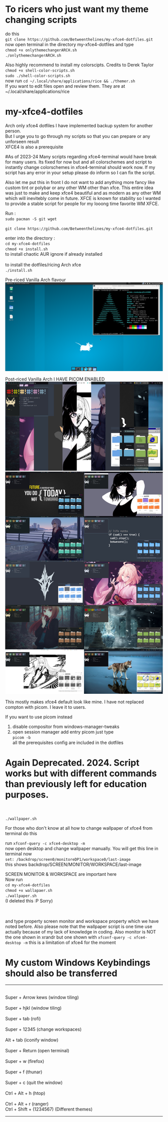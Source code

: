 # To ricers who just want my theme changing scripts
do this <br />
`git clone https://github.com/Betweenthelines/my-xfce4-dotfiles.git`<br />
now open terminal in the directory my-xfce4-dotfiles and type <br />
`chmod +x onlythemechangerARCH.sh`<br />
`./onlythemechangerARCH.sh`<br />
 
 Also highly recommend to install my colorscipts. Credits to Derek Taylor <br />
 `chmod +x shell-color-scripts.sh` <br />
 `sudo ./shell-color-scripts.sh` <br />
 now run 
 `cd ~/.local/share/applications/rice && ./themer.sh`  <br />
  If you want to edit files open and review them. They are at ~/.local/share/applications/rice
  
# my-xfce4-dotfiles
Arch only xfce4 dotfiles I have implemented backup system for another person.<br />
But I urge you to go through my scripts so that you can prepare or any unforseen result<br />
XFCE4 is also a prerequisite

#As of 2023-24 
Many scripts regarding xfce4-terminal would have break for many users. Its fixed for now but and all colorschemes and script to instantly change colorschemes in xfce4-terminal should work now. If my script has any error in your setup please do inform so I can fix the script. 

Also let me put this in front I do not want to add anything more fancy like custom tint or polybar or any other WM other than xfce. This entire idea was just to make and keep xfce4 beautiful and as modern as any other WM which will inevitebly come in future. XFCE is known for stability so I wanted to provide a stable script for people for my looong time favorite WM XFCE.


Run :<br />
`sudo pacman -S git wget`

`git clone https://github.com/Betweenthelines/my-xfce4-dotfiles.git`   

enter into the directory :<br />
`cd my-xfce4-dotfiles`<br />
`chmod +x install.sh`<br />
to install chaotic AUR ignore if already installed<br />
<br />
to install the dotfiles/ricing Arch xfce <br />
`./install.sh`
<br />




Pre-riced Vanilla Arch flavour
![link to image](https://raw.githubusercontent.com/Betweenthelines/my-xfce4-dotfiles/main/pre-riced.png?raw=true)


Post-riced Vanilla Arch I HAVE PICOM ENABLED
![link to image](https://raw.githubusercontent.com/Betweenthelines/my-xfce4-dotfiles/main/All-the-colorschemes.jpg)
![link to image](https://raw.githubusercontent.com/Betweenthelines/my-xfce4-dotfiles/main/stacked%20images.jpg)

This mostly makes xfce4 default look like mine. I have not replaced compton with picom. I leave it to users. 

If you want to use picom instead 
1. disable compositor from windows-manager-tweaks
2. open session manager add entry picom just type <br />
`picom -b` 
<br />all the prerequisites config are included in the dotfiles

# Again Deprecated. 2024. Script works but with different commands than previously left for education purposes.

<br /> 

`./wallpaper.sh`


For those who don't know at all how to change wallpaper of xfce4 from terminal do this <br />

run `xfconf-query -c xfce4-desktop -m`
<br />
now open desktop and change wallpaper manually. You will get this line in terminal now <br />
`set: /backdrop/screen0/monitoreDP1/workspace0/last-image`
<br />
this shows backdrop/SCREEN/MONITOR/WORKSPACE/last-image <br />

SCREEN MONITOR & WORKSPACE are important here <br />
Now run <br />
`cd my-xfce4-dotfiles`<br />
`chmod +x wallapaer.sh`<br />
`./wallpaper.sh` <br /> (I deleted this :P Sorry) <br /> <br />
 <br />
 

and type property screen monitor and workspace property which we have noted before. 
Also please note that the wallpaper script is one time use actually because of my lack of knowledge in coding.
Also monitor is NOT the one shown in xrandr but one shown with `xfconf-query -c xfce4-desktop -m` this is a limitation of xfce4 for the moment

# My custom Windows Keybindings should also be transferred 
_______________________________________________________________
<br />  Super + Arrow kews          (window tiling)          
<br />  Super + hjkl                (window tiling)           
<br />  Super + tab                 (rofi)                   
<br />  Super + 12345               (change workspaces)       
<br />  Alt + tab                   (iconify window)         
<br />  Super + Return              (open terminal)          
<br />  Super + w                   (firefox)                
<br />  Super + f                   (thunar)                 
<br />  Super + c                   (quit the window)        
<br />  Ctrl + Alt + h              (htop)                   
<br />  Ctrl + Alt + r              (ranger) 
<br />  Ctrl + Shift + (1234567)    (Different themes)
<br />  
_______________________________________________________________
<br />  <br />  <br />  <br />  <br />  

